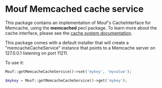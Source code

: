 Mouf Memcached cache service
============================

This package contains an implementation of Mouf's CacheInterface for Memcache, using the **memcached** pecl package.
To learn more about the cache interface, please see the [cache system documentation](http://mouf-php.com/packages/mouf/utils.cache.cache-interface).

This package comes with a default installer that will create a "memcacheCacheService" instance that points
to a Memcache server on 127.0.0.1 listening on port 11211.

To use it:

```php
Mouf::getMemcacheCacheService()->set('mykey', 'myvalue');

$mykey = Mouf::getMemcacheCacheService()->get('mykey');
```